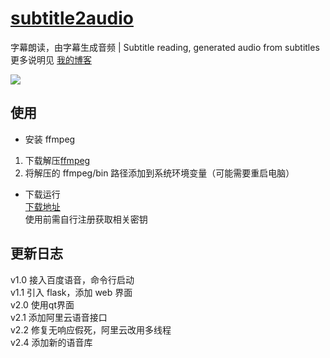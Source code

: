 # [subtitle2audio](https://github.com/kizx/subtitle2audio)

字幕朗读，由字幕生成音频 | Subtitle reading, generated audio from subtitles  
更多说明见 [我的博客](https://www.2bboy.com/archives/151.html)

![](https://pan.2bboy.com/ppx/img/2020/03/0303231438.jpg)

## 使用

- 安装 ffmpeg

1. 下载解压[ffmpeg](https://ffmpeg.zeranoe.com/builds/)
2. 将解压的 ffmpeg/bin 路径添加到系统环境变量（可能需要重启电脑）

- 下载运行  
[下载地址](https://github.com/kizx/subtitle2audio/releases)  
使用前需自行注册获取相关密钥

## 更新日志

v1.0 接入百度语音，命令行启动  
v1.1 引入 flask，添加 web 界面  
v2.0 使用qt界面  
v2.1 添加阿里云语音接口  
v2.2 修复无响应假死，阿里云改用多线程  
v2.4 添加新的语音库  
